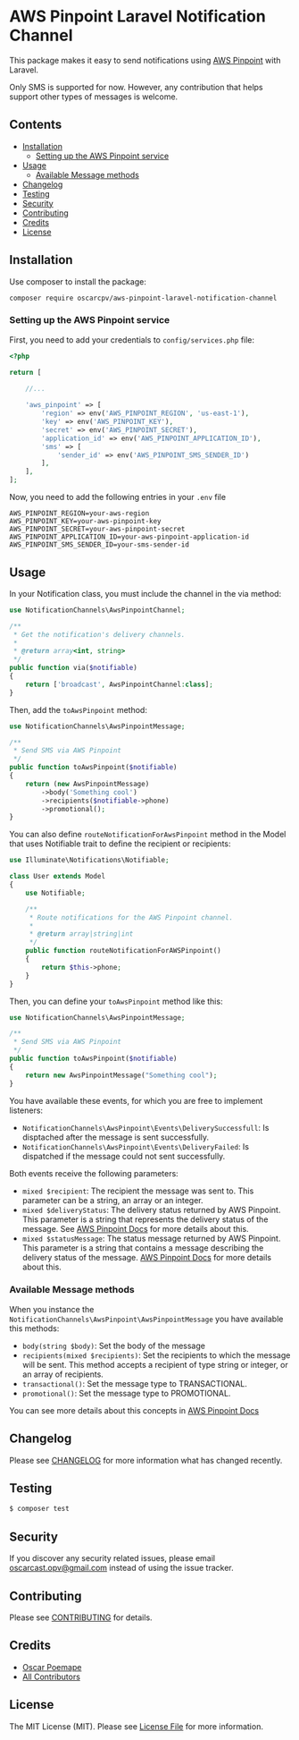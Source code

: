 # AWS Pinpoint Laravel Notification Channel

This package makes it easy to send notifications using [AWS Pinpoint](https://aws.amazon.com/pinpoint) with Laravel.

Only SMS is supported for now. However, any contribution that helps support other types of messages is welcome.

## Contents

- [Installation](#installation)
	- [Setting up the AWS Pinpoint service](#setting-up-the-AWS-Pinpoint-service)
- [Usage](#usage)
	- [Available Message methods](#available-message-methods)
- [Changelog](#changelog)
- [Testing](#testing)
- [Security](#security)
- [Contributing](#contributing)
- [Credits](#credits)
- [License](#license)


## Installation
Use composer to install the package:
```
composer require oscarcpv/aws-pinpoint-laravel-notification-channel
```

### Setting up the AWS Pinpoint service

First, you need to add your credentials to `config/services.php` file:

```php
<?php

return [
    
    //...

    'aws_pinpoint' => [
        'region' => env('AWS_PINPOINT_REGION', 'us-east-1'),
        'key' => env('AWS_PINPOINT_KEY'),
        'secret' => env('AWS_PINPOINT_SECRET'),
        'application_id' => env('AWS_PINPOINT_APPLICATION_ID'),
        'sms' => [
            'sender_id' => env('AWS_PINPOINT_SMS_SENDER_ID')
        ],
    ],
];
```

Now, you need to add the following entries in your `.env` file

```
AWS_PINPOINT_REGION=your-aws-region
AWS_PINPOINT_KEY=your-aws-pinpoint-key
AWS_PINPOINT_SECRET=your-aws-pinpoint-secret
AWS_PINPOINT_APPLICATION_ID=your-aws-pinpoint-application-id
AWS_PINPOINT_SMS_SENDER_ID=your-sms-sender-id
```

## Usage

In your Notification class, you must include the channel in the via method:
```php
use NotificationChannels\AwsPinpointChannel;

/**
 * Get the notification's delivery channels.
 *
 * @return array<int, string>
 */
public function via($notifiable)
{
    return ['broadcast', AwsPinpointChannel:class];
} 
```

Then, add the `toAwsPinpoint` method:

```php
use NotificationChannels\AwsPinpointMessage;

/**
 * Send SMS via AWS Pinpoint
 */
public function toAwsPinpoint($notifiable)
{
    return (new AwsPinpointMessage)
        ->body('Something cool')
        ->recipients($notifiable->phone)
        ->promotional();
} 
```

You can also define `routeNotificationForAwsPinpoint` method in the Model that uses Notifiable trait to define the recipient or recipients:
```php
use Illuminate\Notifications\Notifiable;

class User extends Model
{
    use Notifiable;

    /**
     * Route notifications for the AWS Pinpoint channel.
     *
     * @return array|string|int
     */
    public function routeNotificationForAWSPinpoint()
    {
        return $this->phone;
    }
}
```

Then, you can define your `toAwsPinpoint` method like this:

```php
use NotificationChannels\AwsPinpointMessage;

/**
 * Send SMS via AWS Pinpoint
 */
public function toAwsPinpoint($notifiable)
{
    return new AwsPinpointMessage("Something cool");
} 
```

You have available these events, for which you are free to implement listeners:
- `NotificationChannels\AwsPinpoint\Events\DeliverySuccessfull`: Is disptached after the message is sent successfully.
- `NotificationChannels\AwsPinpoint\Events\DeliveryFailed`: Is dispatched if the message could not sent successfully.

Both events receive the following parameters:
- `mixed $recipient`: The recipient the message was sent to. This parameter can be a string, an array or an integer. 
- `mixed $deliveryStatus`: The delivery status returned by AWS Pinpoint. This parameter is a string that represents the delivery status of the message. See [AWS Pinpoint Docs](https://docs.aws.amazon.com/pinpoint/latest/apireference/apps-application-id-messages.html#apps-application-id-messages-prop-messageresponse-result) for more details about this.
- `mixed $statusMessage`: The status message returned by AWS Pinpoint. This parameter is a string that contains a message describing the delivery status of the message. [AWS Pinpoint Docs](https://docs.aws.amazon.com/pinpoint/latest/apireference/apps-application-id-messages.html#apps-application-id-messages-prop-messageresponse-result) for more details about this.

### Available Message methods
When you instance the `NotificationChannels\AwsPinpoint\AwsPinpointMessage` you have available this methods: 
- `body(string $body)`: Set the body of the message
- `recipients(mixed $recipients)`: Set the recipients to which the message will be sent. This method accepts a recipient of type string or integer, or an array of recipients.
- `transactional()`: Set the message type to TRANSACTIONAL.
- `promotional()`: Set the message type to PROMOTIONAL.

You can see more details about this concepts in [AWS Pinpoint Docs](https://docs.aws.amazon.com/pinpoint/latest/apireference/apps-application-id-messages.html#SendMessages)

## Changelog

Please see [CHANGELOG](CHANGELOG.md) for more information what has changed recently.

## Testing

``` bash
$ composer test
```

## Security

If you discover any security related issues, please email [oscarcast.opv@gmail.com](mailto:oscarcast.opv@gmail.com) instead of using the issue tracker.

## Contributing

Please see [CONTRIBUTING](CONTRIBUTING.md) for details.

## Credits

- [Oscar Poemape](https://github.com/oscarcpv)
- [All Contributors](../../contributors)

## License

The MIT License (MIT). Please see [License File](LICENSE.md) for more information.
